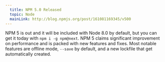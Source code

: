 ```yaml
---
  title: NPM 5.0 Released
  topic: Node
  mainLink: http://blog.npmjs.org/post/161081169345/v500
---
```


NPM 5 is out and it will be included with Node 8.0 by default, but you can get it today with `npm i -g npm@next`.
NPM 5 claims significant improvement on performance and is packed with new features and fixes. 
Most notable features are offline mode, `--save` by default, and a new lockfile that get automatically created.
